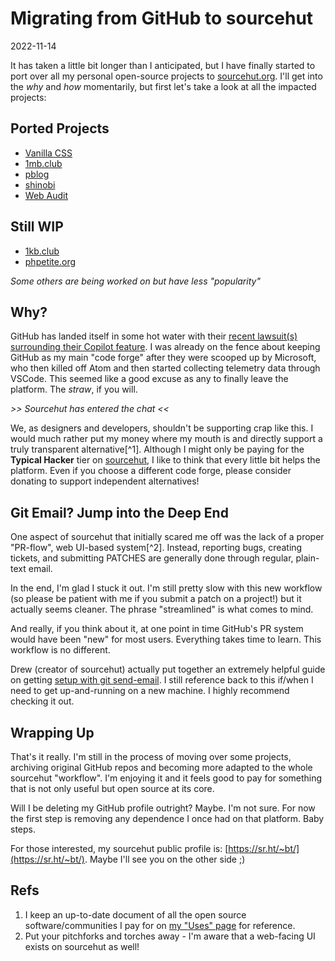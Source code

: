 # Migrating from GitHub to sourcehut

2022-11-14

It has taken a little bit longer than I anticipated, but I have finally started to port over all my personal open-source projects to [sourcehut.org](https://sourcehut.org). I'll get into the *why* and *how* momentarily, but first let's take a look at all the impacted projects:

## Ported Projects

- [Vanilla CSS](https://vanillacss.com)
- [1mb.club](https://1mb.club)
- [pblog](https://pblog.bt.ht)
- [shinobi](https://shinobi.bt.ht)
- [Web Audit](https://audit.bt.ht)

## Still WIP

- [1kb.club](https://1kb.club)
- [phpetite.org](https://phpetite.org)

*Some others are being worked on but have less "popularity"*

## Why?

GitHub has landed itself in some hot water with their [recent lawsuit(s) surrounding their Copilot feature](https://githubcopilotlitigation.com/). I was already on the fence about keeping GitHub as my main "code forge" after they were scooped up by Microsoft, who then killed off Atom and then started collecting telemetry data through VSCode. This seemed like a good excuse as any to finally leave the platform. The *straw*, if you will.

*>> Sourcehut has entered the chat <<*

We, as designers and developers, shouldn't be supporting crap like this. I would much rather put my money where my mouth is and directly support a truly transparent alternative[^1]. Although I might only be paying for the **Typical Hacker** tier on [sourcehut](https://sourcehut.org/pricing/), I like to think that every little bit helps the platform. Even if you choose a different code forge, please consider donating to support independent alternatives!

## Git Email? Jump into the Deep End

One aspect of sourcehut that initially scared me off was the lack of a proper "PR-flow", web UI-based system[^2]. Instead, reporting bugs, creating tickets, and submitting PATCHES are generally done through regular, plain-text email.

In the end, I'm glad I stuck it out. I'm still pretty slow with this new workflow (so please be patient with me if you submit a patch on a project!) but it actually seems cleaner. The phrase "streamlined" is what comes to mind.

And really, if you think about it, at one point in time GitHub's PR system would have been "new" for most users. Everything takes time to learn. This workflow is no different.

Drew (creator of sourcehut) actually put together an extremely helpful guide on getting [setup with git send-email](https://git-send-email.io/). I still reference back to this if/when I need to get up-and-running on a new machine. I highly recommend checking it out.

## Wrapping Up

That's it really. I'm still in the process of moving over some projects, archiving original GitHub repos and becoming more adapted to the whole sourcehut "workflow". I'm enjoying it and it feels good to pay for something that is not only useful but open source at its core.

Will I be deleting my GitHub profile outright? Maybe. I'm not sure. For now the first step is removing any dependence I once had on that platform. Baby steps.

For those interested, my sourcehut public profile is: [https://sr.ht/~bt/](https://sr.ht/~bt/). Maybe I'll see you on the other side ;)

## Refs

1. I keep an up-to-date document of all the open source software/communities I pay for on [my "Uses" page](/uses) for reference.
2. Put your pitchforks and torches away - I'm aware that a web-facing UI exists on sourcehut as well!
